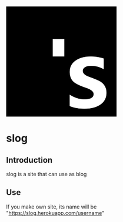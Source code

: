 <img src="https://raw.githubusercontent.com/chamwhy/slog/master/img/slogo.png" width="300px" height="300px"></img>

slog
=============
Introduction
-------------
slog is a site that can use as blog

Use
-------------
If you make own site, its name will be "https://slog.herokuapp.com/username"
